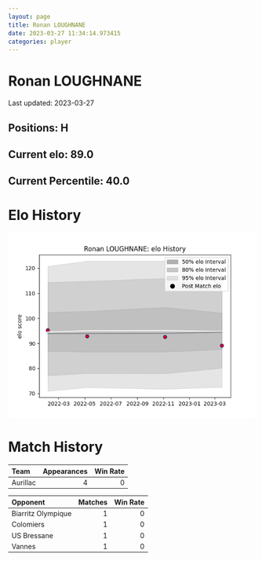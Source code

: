 ```yaml
---  
layout: page  
title: Ronan LOUGHNANE  
date: 2023-03-27 11:34:14.973415  
categories: player  
---
```

# Ronan LOUGHNANE


Last updated: 2023-03-27
## Positions: H

## Current elo: 89.0

## Current Percentile: 40.0

# Elo History


![elo history](history_RonanLOUGHNANE.png)
# Match History


| Team     |   Appearances |   Win Rate |
|:---------|--------------:|-----------:|
| Aurillac |             4 |          0 |

| Opponent           |   Matches |   Win Rate |
|:-------------------|----------:|-----------:|
| Biarritz Olympique |         1 |          0 |
| Colomiers          |         1 |          0 |
| US Bressane        |         1 |          0 |
| Vannes             |         1 |          0 |